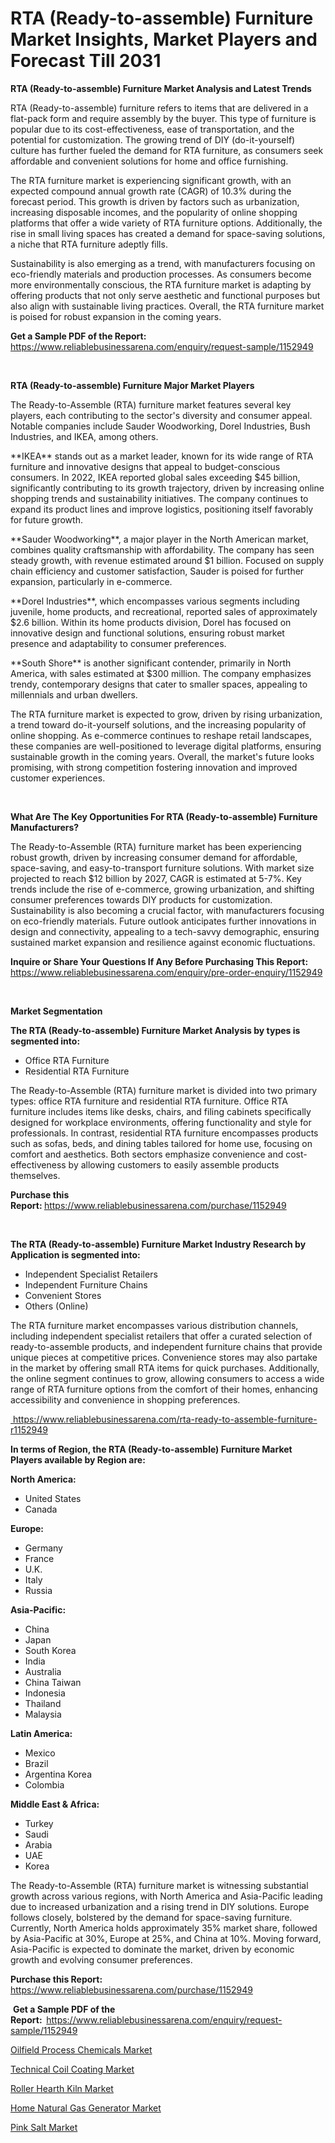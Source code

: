<p><h1>RTA (Ready-to-assemble) Furniture Market Insights, Market Players and Forecast Till 2031</h1></p><p><strong>RTA (Ready-to-assemble) Furniture Market Analysis and Latest Trends</strong></p>
<p><p>RTA (Ready-to-assemble) furniture refers to items that are delivered in a flat-pack form and require assembly by the buyer. This type of furniture is popular due to its cost-effectiveness, ease of transportation, and the potential for customization. The growing trend of DIY (do-it-yourself) culture has further fueled the demand for RTA furniture, as consumers seek affordable and convenient solutions for home and office furnishing.</p><p>The RTA furniture market is experiencing significant growth, with an expected compound annual growth rate (CAGR) of 10.3% during the forecast period. This growth is driven by factors such as urbanization, increasing disposable incomes, and the popularity of online shopping platforms that offer a wide variety of RTA furniture options. Additionally, the rise in small living spaces has created a demand for space-saving solutions, a niche that RTA furniture adeptly fills.</p><p>Sustainability is also emerging as a trend, with manufacturers focusing on eco-friendly materials and production processes. As consumers become more environmentally conscious, the RTA furniture market is adapting by offering products that not only serve aesthetic and functional purposes but also align with sustainable living practices. Overall, the RTA furniture market is poised for robust expansion in the coming years.</p></p>
<p><strong>Get a Sample PDF of the Report:&nbsp;</strong> <a href="https://www.reliablebusinessarena.com/enquiry/request-sample/1152949">https://www.reliablebusinessarena.com/enquiry/request-sample/1152949</a></p>
<p>&nbsp;</p>
<p><strong>RTA (Ready-to-assemble) Furniture Major Market Players</strong></p>
<p><p>The Ready-to-Assemble (RTA) furniture market features several key players, each contributing to the sector's diversity and consumer appeal. Notable companies include Sauder Woodworking, Dorel Industries, Bush Industries, and IKEA, among others.</p><p>**IKEA** stands out as a market leader, known for its wide range of RTA furniture and innovative designs that appeal to budget-conscious consumers. In 2022, IKEA reported global sales exceeding $45 billion, significantly contributing to its growth trajectory, driven by increasing online shopping trends and sustainability initiatives. The company continues to expand its product lines and improve logistics, positioning itself favorably for future growth.</p><p>**Sauder Woodworking**, a major player in the North American market, combines quality craftsmanship with affordability. The company has seen steady growth, with revenue estimated around $1 billion. Focused on supply chain efficiency and customer satisfaction, Sauder is poised for further expansion, particularly in e-commerce.</p><p>**Dorel Industries**, which encompasses various segments including juvenile, home products, and recreational, reported sales of approximately $2.6 billion. Within its home products division, Dorel has focused on innovative design and functional solutions, ensuring robust market presence and adaptability to consumer preferences.</p><p>**South Shore** is another significant contender, primarily in North America, with sales estimated at $300 million. The company emphasizes trendy, contemporary designs that cater to smaller spaces, appealing to millennials and urban dwellers. </p><p>The RTA furniture market is expected to grow, driven by rising urbanization, a trend toward do-it-yourself solutions, and the increasing popularity of online shopping. As e-commerce continues to reshape retail landscapes, these companies are well-positioned to leverage digital platforms, ensuring sustainable growth in the coming years. Overall, the market's future looks promising, with strong competition fostering innovation and improved customer experiences.</p></p>
<p>&nbsp;</p>
<p><strong>What Are The Key Opportunities For RTA (Ready-to-assemble) Furniture Manufacturers?</strong></p>
<p><p>The Ready-to-Assemble (RTA) furniture market has been experiencing robust growth, driven by increasing consumer demand for affordable, space-saving, and easy-to-transport furniture solutions. With market size projected to reach $12 billion by 2027, CAGR is estimated at 5-7%. Key trends include the rise of e-commerce, growing urbanization, and shifting consumer preferences towards DIY products for customization. Sustainability is also becoming a crucial factor, with manufacturers focusing on eco-friendly materials. Future outlook anticipates further innovations in design and connectivity, appealing to a tech-savvy demographic, ensuring sustained market expansion and resilience against economic fluctuations.</p></p>
<p><strong>Inquire or Share Your Questions If Any Before Purchasing This Report:</strong> <a href="https://www.reliablebusinessarena.com/enquiry/pre-order-enquiry/1152949">https://www.reliablebusinessarena.com/enquiry/pre-order-enquiry/1152949</a></p>
<p>&nbsp;</p>
<p><strong>Market Segmentation</strong></p>
<p><strong>The RTA (Ready-to-assemble) Furniture Market Analysis by types is segmented into:</strong></p>
<p><ul><li>Office RTA Furniture</li><li>Residential RTA Furniture</li></ul></p>
<p><p>The Ready-to-Assemble (RTA) furniture market is divided into two primary types: office RTA furniture and residential RTA furniture. Office RTA furniture includes items like desks, chairs, and filing cabinets specifically designed for workplace environments, offering functionality and style for professionals. In contrast, residential RTA furniture encompasses products such as sofas, beds, and dining tables tailored for home use, focusing on comfort and aesthetics. Both sectors emphasize convenience and cost-effectiveness by allowing customers to easily assemble products themselves.</p></p>
<p><strong>Purchase this Report:&nbsp;</strong><a href="https://www.reliablebusinessarena.com/purchase/1152949">https://www.reliablebusinessarena.com/purchase/1152949</a></p>
<p>&nbsp;</p>
<p><strong>The RTA (Ready-to-assemble) Furniture Market Industry Research by Application is segmented into:</strong></p>
<p><ul><li>Independent Specialist Retailers</li><li>Independent Furniture Chains</li><li>Convenient Stores</li><li>Others (Online)</li></ul></p>
<p><p>The RTA furniture market encompasses various distribution channels, including independent specialist retailers that offer a curated selection of ready-to-assemble products, and independent furniture chains that provide unique pieces at competitive prices. Convenience stores may also partake in the market by offering small RTA items for quick purchases. Additionally, the online segment continues to grow, allowing consumers to access a wide range of RTA furniture options from the comfort of their homes, enhancing accessibility and convenience in shopping preferences.</p></p>
<p><a href="https://www.reliablebusinessarena.com/rta-ready-to-assemble-furniture-r1152949">&nbsp;https://www.reliablebusinessarena.com/rta-ready-to-assemble-furniture-r1152949</a></p>
<p><strong>In terms of Region, the RTA (Ready-to-assemble) Furniture Market Players available by Region are:</strong></p>
<p>
    <p> <strong> North America: </strong>
        <ul>
            <li>United States</li>
            <li>Canada</li>
        </ul>
        </p> 
    <p> <strong> Europe: </strong>
        <ul>
            <li>Germany</li>
            <li>France</li>
            <li>U.K.</li>
            <li>Italy</li>
            <li>Russia</li>
        </ul>
        </p> 
    <p> <strong> Asia-Pacific: </strong>
        <ul>
            <li>China</li>
            <li>Japan</li>
            <li>South Korea</li>
            <li>India</li>
            <li>Australia</li>
            <li>China Taiwan</li>
            <li>Indonesia</li>
            <li>Thailand</li>
            <li>Malaysia</li>
        </ul>
        </p> 
    <p> <strong> Latin America: </strong>
        <ul>
            <li>Mexico</li>
            <li>Brazil</li>
            <li>Argentina Korea</li>
            <li>Colombia</li>
        </ul>
        </p> 
    <p> <strong> Middle East & Africa: </strong>
        <ul>
            <li>Turkey</li>
            <li>Saudi</li>
            <li>Arabia</li>
            <li>UAE</li>
            <li>Korea</li>
        </ul>
    </p>
    </p>
<p><p>The Ready-to-Assemble (RTA) furniture market is witnessing substantial growth across various regions, with North America and Asia-Pacific leading due to increased urbanization and a rising trend in DIY solutions. Europe follows closely, bolstered by the demand for space-saving furniture. Currently, North America holds approximately 35% market share, followed by Asia-Pacific at 30%, Europe at 25%, and China at 10%. Moving forward, Asia-Pacific is expected to dominate the market, driven by economic growth and evolving consumer preferences.</p></p>
<p><strong>Purchase this Report: </strong><a href="https://www.reliablebusinessarena.com/purchase/1152949">https://www.reliablebusinessarena.com/purchase/1152949</a></p>
<p>&nbsp;<strong>Get a Sample PDF of the Report:&nbsp;&nbsp;</strong><a href="https://www.reliablebusinessarena.com/enquiry/request-sample/1152949">https://www.reliablebusinessarena.com/enquiry/request-sample/1152949</a></p>
<p><strong></strong></p>
<p><p><a href="https://issuu.com/reportprime-2/docs/oilfield-process-chemicals-market-s_a7474499670322">Oilfield Process Chemicals Market</a></p><p><a href="https://issuu.com/reportprime-2/docs/technical-coil-coating-market-size-_3639b82e5409ae">Technical Coil Coating Market</a></p><p><a href="https://www.linkedin.com/pulse/roller-hearth-kiln-market-growth-segmentation-regional-wdqke?trackingId=Bbg9g8FTRJyUGz5f15Q%2BhA%3D%3D">Roller Hearth Kiln Market</a></p><p><a href="https://www.linkedin.com/pulse/home-natural-gas-generator-market-overview-regional-outlook-lrlae?trackingId=SPo84WLaQtS0AiizknLwcA%3D%3D">Home Natural Gas Generator Market</a></p><p><a href="https://www.linkedin.com/pulse/pink-salt-market-growth-outlook-from-2024-2031-projecting-142-rgicf?trackingId=sEfD%2BpHZQyufmlYe8IKtgw%3D%3D">Pink Salt Market</a></p></p>